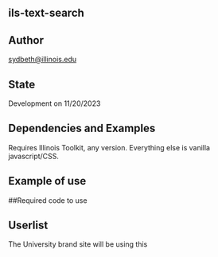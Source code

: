 ## ils-text-search

## Author

sydbeth@illinois.edu

## State

Development on 11/20/2023

## Dependencies and Examples

Requires Illinois Toolkit, any version. Everything else is vanilla javascript/CSS.

## Example of use


##Required code to use

<script src="//contrib.webtheme.illinois.edu/ils-contentslider/contentslider.min.js"></script>
<link rel="stylesheet" href="//contrib.webtheme.illinois.edu/ils-contentslider/contentslider.min.css" media="all">

## Userlist

The University brand site will be using this

